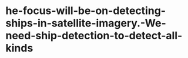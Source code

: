 # he-focus-will-be-on-detecting-ships-in-satellite-imagery.-We-need-ship-detection-to-detect-all-kinds